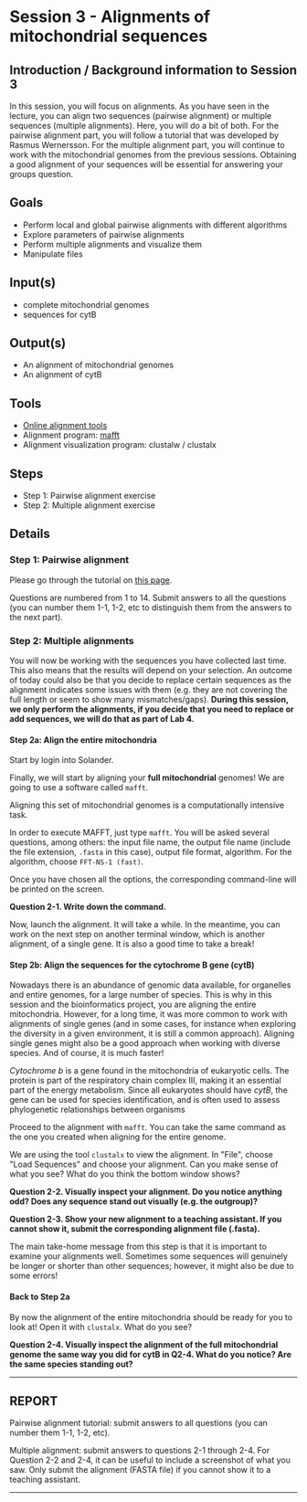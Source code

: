 # Session 3 - Alignments of mitochondrial sequences

## Introduction / Background information to Session 3

In this session, you will focus on alignments. As you have seen in the lecture, you can align two sequences (pairwise alignment) or multiple sequences (multiple alignments). Here, you will do a bit of both. For the pairwise alignment part, you will follow a tutorial that was developed by Rasmus Wernersson. For the multiple alignment part, you will continue to work with the mitochondrial genomes from the previous sessions. Obtaining a good alignment of your sequences will be essential for answering your groups question.

## Goals

  + Perform local and global pairwise alignments with different algorithms
  + Explore parameters of pairwise alignments
  + Perform multiple alignments and visualize them
  + Manipulate files

## Input(s)

  + complete mitochondrial genomes
  + sequences for cytB

## Output(s)

  + An alignment of mitochondrial genomes
  + An alignment of cytB

## Tools

  + [Online alignment tools](https://www.ebi.ac.uk/Tools/psa/)
  + Alignment program: [mafft](https://mafft.cbrc.jp/alignment/software/)
  + Alignment visualization program: clustalw / clustalx

## Steps

  + Step 1: Pairwise alignment exercise
  + Step 2: Multiple alignment exercise

## Details

### Step 1: Pairwise alignment

Please go through the tutorial on [this page](https://teaching.healthtech.dtu.dk/22111/index.php/ExPairwiseAlignment).

Questions are numbered from 1 to 14. Submit answers to all the questions (you can number them 1-1, 1-2, etc to distinguish them from the answers to the next part).

### Step 2: Multiple alignments

You will now be working with the sequences you have collected last time. This also means that the results will depend on your selection. An outcome of today could also be that you decide to replace certain sequences as the alignment indicates some issues with them (e.g. they are not covering the full length or seem to show many mismatches/gaps). **During this session, we only perform the alignments, if you decide that you need to replace or add sequences, we will do that as part of Lab 4.**

#### Step 2a: Align the entire mitochondria

Start by login into Solander.

Finally, we will start by aligning your **full mitochondrial** genomes! We are going to use a software called `mafft`. 

Aligning this set of mitochondrial genomes is a computationally intensive task. 

In order to execute MAFFT, just type `mafft`. You will be asked several questions, among others: the input file name, the output file name (include the file extension, `.fasta` in this case), output file format, algorithm.  For the algorithm, choose `FFT-NS-1 (fast)`.

Once you have chosen all the options, the corresponding command-line will be printed on the screen.

**Question 2-1. Write down the command.**

Now, launch the alignment. It will take a while. In the meantime, you can work on the next step on another terminal window, which is another alignment, of a single gene. It is also a good time to take a break!

#### Step 2b: Align the sequences for the cytochrome B gene (cytB)

Nowadays there is an abundance of genomic data available, for organelles and entire genomes, for a large number of species. This is why in this session and the bioinformatics project, you are aligning the entire mitochondria. However, for a long time, it was more common to work with alignments of single genes (and in some cases, for instance when exploring the diversity in a given environment, it is still a common approach). Aligning single genes might also be a good approach when working with diverse species. And of course, it is much faster!

*Cytochrome b* is a gene found in the mitochondria of eukaryotic cells. The protein is part of the respiratory chain complex III, making it an essential part of the energy metabolism. Since all eukaryotes should have *cytB*, the gene can be used for species identification, and is often used to assess phylogenetic relationships between organisms

Proceed to the alignment with `mafft`. You can take the same command as the one you created when aligning for the entire genome.

We are using the tool `clustalx` to view the alignment. In "File", choose "Load Sequences" and choose your alignment. Can you make sense of what you see? What do you think the bottom window shows?

**Question 2-2. Visually inspect your alignment. Do you notice anything odd? Does any sequence stand out visually (e.g. the outgroup)?**


**Question 2-3. Show your new alignment to a teaching assistant. If you cannot show it, submit the corresponding alignment file (.fasta).**

The main take-home message from this step is that it is important to examine your alignments well. Sometimes some sequences will genuinely be longer or shorter than other sequences; however, it might also be due to some errors!

#### Back to Step 2a


By now the alignment of the entire mitochondria should be ready for you to look at! Open it with `clustalx`. What do you see?

**Question 2-4. Visually inspect the alignment of the full mitochondrial genome the same way you did for cytB in Q2-4. What do you notice? Are the same species standing out?**

---
## REPORT

Pairwise alignment tutorial: submit answers to all questions (you can number them 1-1, 1-2, etc).

Multiple alignment: submit answers to questions 2-1 through 2-4. For Question 2-2 and 2-4, it can be useful to include a screenshot of what you saw. Only submit the alignment (FASTA file) if you cannot show it to a teaching assistant.


---
